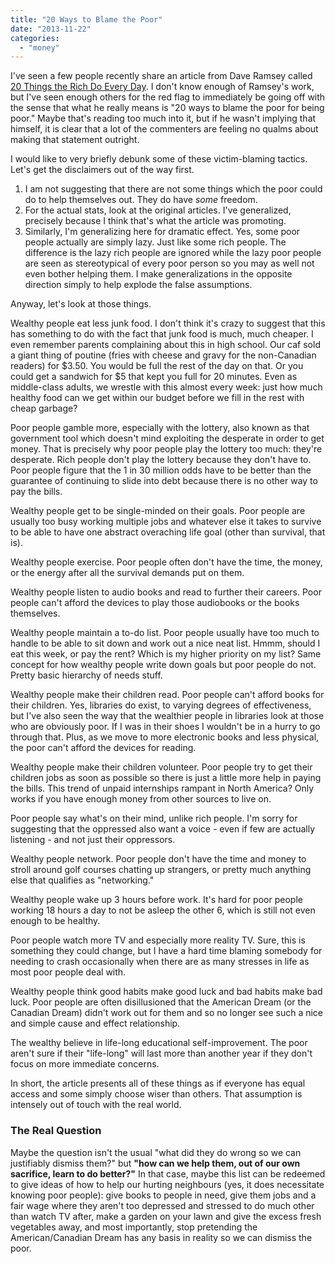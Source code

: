 ```yaml
---
title: "20 Ways to Blame the Poor"
date: "2013-11-22"
categories: 
  - "money"
---
```


I've seen a few people recently share an article from Dave Ramsey called [20 Things the Rich Do Every Day](http://www.daveramsey.com/blog/20-things-the-rich-do-every-day "20 Things the Rich Do Every Day"). I don't know enough of Ramsey's work, but I've seen enough others for the red flag to immediately be going off with the sense that what he really means is "20 ways to blame the poor for being poor." Maybe that's reading too much into it, but if he wasn't implying that himself, it is clear that a lot of the commenters are feeling no qualms about making that statement outright.

I would like to very briefly debunk some of these victim-blaming tactics. Let's get the disclaimers out of the way first.

1. I am not suggesting that there are not some things which the poor could do to help themselves out. They do have _some_ freedom.
2. For the actual stats, look at the original articles. I've generalized, precisely because I think that's what the article was promoting.
3. Similarly, I'm generalizing here for dramatic effect. Yes, some poor people actually are simply lazy. Just like some rich people. The difference is the lazy rich people are ignored while the lazy poor people are seen as stereotypical of every poor person so you may as well not even bother helping them. I make generalizations in the opposite direction simply to help explode the false assumptions.

Anyway, let's look at those things.

<!--more-->Wealthy people eat less junk food. I don't think it's crazy to suggest that this has something to do with the fact that junk food is much, much cheaper. I even remember parents complaining about this in high school. Our caf sold a giant thing of poutine (fries with cheese and gravy for the non-Canadian readers) for $3.50. You would be full the rest of the day on that. Or you could get a sandwich for $5 that kept you full for 20 minutes. Even as middle-class adults, we wrestle with this almost every week: just how much healthy food can we get within our budget before we fill in the rest with cheap garbage?

Poor people gamble more, especially with the lottery, also known as that government tool which doesn't mind exploiting the desperate in order to get money. That is precisely why poor people play the lottery too much: they're desperate. Rich people don't play the lottery because they don't have to. Poor people figure that the 1 in 30 million odds have to be better than the guarantee of continuing to slide into debt because there is no other way to pay the bills.

Wealthy people get to be single-minded on their goals. Poor people are usually too busy working multiple jobs and whatever else it takes to survive to be able to have one abstract overaching life goal (other than survival, that is).

Wealthy people exercise. Poor people often don't have the time, the money, or the energy after all the survival demands put on them.

Wealthy people listen to audio books and read to further their careers. Poor people can't afford the devices to play those audiobooks or the books themselves.

Wealthy people maintain a to-do list. Poor people usually have too much to handle to be able to sit down and work out a nice neat list. Hmmm, should I eat this week, or pay the rent? Which is my higher priority on my list? Same concept for how wealthy people write down goals but poor people do not. Pretty basic hierarchy of needs stuff.

Wealthy people make their children read. Poor people can't afford books for their children. Yes, libraries do exist, to varying degrees of effectiveness, but I've also seen the way that the wealthier people in libraries look at those who are obviously poor. If I was in their shoes I wouldn't be in a hurry to go through that. Plus, as we move to more electronic books and less physical, the poor can't afford the devices for reading.

Wealthy people make their children volunteer. Poor people try to get their children jobs as soon as possible so there is just a little more help in paying the bills. This trend of unpaid internships rampant in North America? Only works if you have enough money from other sources to live on.

Poor people say what's on their mind, unlike rich people. I'm sorry for suggesting that the oppressed also want a voice - even if few are actually listening - and not just their oppressors.

Wealthy people network. Poor people don't have the time and money to stroll around golf courses chatting up strangers, or pretty much anything else that qualifies as "networking."

Wealthy people wake up 3 hours before work. It's hard for poor people working 18 hours a day to not be asleep the other 6, which is still not even enough to be healthy.

Poor people watch more TV and especially more reality TV. Sure, this is something they could change, but I have a hard time blaming somebody for needing to crash occasionally when there are as many stresses in life as most poor people deal with.

Wealthy people think good habits make good luck and bad habits make bad luck. Poor people are often disillusioned that the American Dream (or the Canadian Dream) didn't work out for them and so no longer see such a nice and simple cause and effect relationship.

The wealthy believe in life-long educational self-improvement. The poor aren't sure if their "life-long" will last more than another year if they don't focus on more immediate concerns.

In short, the article presents all of these things as if everyone has equal access and some simply choose wiser than others. That assumption is intensely out of touch with the real world.

### The Real Question

Maybe the question isn't the usual "what did they do wrong so we can justifiably dismiss them?" but **"how can we help them, out of our own sacrifice, learn to do better?"** In that case, maybe this list can be redeemed to give ideas of how to help our hurting neighbours (yes, it does necessitate knowing poor people): give books to people in need, give them jobs and a fair wage where they aren't too depressed and stressed to do much other than watch TV after, make a garden on your lawn and give the excess fresh vegetables away, and most importantly, stop pretending the American/Canadian Dream has any basis in reality so we can dismiss the poor.
